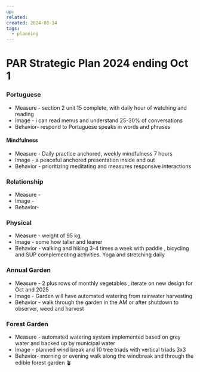 ```yaml
---
up: 
related: 
created: 2024-08-14
tags:
  - planning
---
```


# PAR Strategic Plan 2024 ending Oct 1 

### Portuguese
 - Measure - section 2 unit 15 complete, with daily hour of watching and reading 
 - Image - i can read menus and understand 25-30% of conversations
 - Behavior- respond to Portuguese speaks in words and phrases
#### Mindfulness
 - Measure - Daily practice anchored, weekly mindfulness 7 hours
 - Image - a peaceful anchored presentation inside and out
 - Behavior - prioritizing meditating and measures responsive interactions
### Relationship
 - Measure - 
 - Image - 
 - Behavior-
### Physical
 - Measure - weight of 95 kg,
 - Image - some how taller and leaner
 - Behavior - walking and hiking 3-4 times a week with paddle , bicycling and SUP complementing activities. Yoga and stretching daily 
### Annual Garden
 - Measure - 2 plus rows of monthly vegetables , iterate on new design for Oct and 2025
 - Image - Garden will have automated watering from rainwater harvesting
 - Behavior - walk through the garden in the AM or after shutdown to observer, weed and harvest
### Forest Garden
 - Measure - automated watering system implemented based on grey water and backed up by municipal water
 - Image - planned wind break and 10 tree triads with vertical triads 3x3
 - Behavior- morning or evening walk along the windbreak and through the edible forest garden 🪴 

